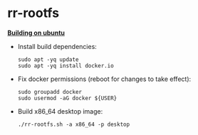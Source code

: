 # rr-rootfs

**<ins>Building on ubuntu</ins>**
- Install build dependencies:
    ```
    sudo apt -yq update
    sudo apt -yq install docker.io
    ```
- Fix docker permissions (reboot for changes to take effect):
    ```
    sudo groupadd docker
    sudo usermod -aG docker ${USER}
    ```
- Build x86_64 desktop image:
    ```
    ./rr-rootfs.sh -a x86_64 -p desktop
    ```
